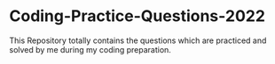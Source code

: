 # Coding-Practice-Questions-2022
This Repository totally contains the questions which are practiced and solved by me during my coding preparation.
